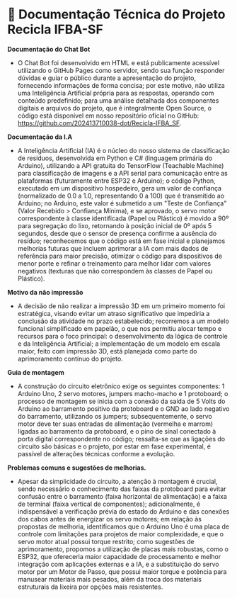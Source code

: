 # 📄 Documentação Técnica do Projeto Recicla IFBA-SF

**Documentação do Chat Bot**
- O Chat Bot foi desenvolvido em HTML e está publicamente acessível utilizando o GitHub Pages como servidor, sendo sua função responder dúvidas e guiar o público durante a apresentação do projeto, fornecendo informações de forma concisa; por este motivo, não utiliza uma Inteligência Artificial própria para as respostas, operando com conteúdo predefinido; para uma análise detalhada dos componentes digitais e arquivos do projeto, que é integralmente Open Source, o código está disponível em nosso repositório oficial no GitHub: https://github.com/202413710038-dot/Recicla-IFBA_SF.

**Documentação da I.A**
- A Inteligência Artificial (IA) é o núcleo do nosso sistema de classificação de resíduos, desenvolvida em Python e C# (linguagem primária do Arduino), utilizando a API gratuita do TensorFlow (Teachable Machine) para classificação de imagens e a API serial para comunicação entre as plataformas (futuramente entre ESP32 e Arduino); o código Python, executado em um dispositivo hospedeiro, gera um valor de confiança (normalizado de 0.0 a 1.0, representando 0 a 100) que é transmitido ao Arduino; no Arduino, este valor é submetido a um "Teste de Confiança" (Valor Recebido > Confiança Mínima), e se aprovado, o servo motor correspondente à classe identificada (Papel ou Plástico) é movido a 90º para segregação do lixo, retornando à posição inicial de 0º após 5 segundos, desde que o sensor de presença confirme a ausência do resíduo; reconhecemos que o código está em fase inicial e planejamos melhorias futuras que incluem aprimorar a IA com mais dados de referência para maior precisão, otimizar o código para dispositivos de menor porte e refinar o treinamento para melhor lidar com valores negativos (texturas que não correspondem às classes de Papel ou Plástico).

**Motivo da não impressão**
- A decisão de não realizar a impressão 3D em um primeiro momento foi estratégica, visando evitar um atraso significativo que impediria a conclusão da atividade no prazo estabelecido; recorremos a um modelo funcional simplificado em papelão, o que nos permitiu alocar tempo e recursos para o foco principal: o desenvolvimento da lógica de controle e da Inteligência Artificial; a implementação de um modelo em escala maior, feito com impressão 3D, está planejada como parte do aprimoramento contínuo do projeto.

**Guia de montagem**
- A construção do circuito eletrônico exige os seguintes componentes: 1 Arduino Uno, 2 servo motores, jumpers macho-macho e 1 protoboard; o processo de montagem se inicia com a conexão da saída de 5 Volts do Arduino ao barramento positivo da protoboard e o GND ao lado negativo do barramento, utilizando os jumpers; subsequentemente, o servo motor deve ter suas entradas de alimentação (vermelha e marrom) ligadas ao barramento da protoboard, e o pino de sinal conectado à porta digital correspondente no código; ressalta-se que as ligações do circuito são básicas e o projeto, por estar em fase experimental, é passível de alterações técnicas conforme a evolução.

**Problemas comuns e sugestões de melhorias.**
- Apesar da simplicidade do circuito, a atenção à montagem é crucial, sendo necessário o conhecimento das faixas da protoboard para evitar confusão entre o barramento (faixa horizontal de alimentação) e a faixa de terminal (faixa vertical de componentes); adicionalmente, é indispensável a verificação prévia do estado do Arduino e das conexões dos cabos antes de energizar os servo motores; em relação às propostas de melhoria, identificamos que o Arduino Uno é uma placa de controle com limitações para projetos de maior complexidade, e que o servo motor atual possui torque restrito; como sugestões de aprimoramento, propomos a utilização de placas mais robustas, como o ESP32, que ofereceria maior capacidade de processamento e melhor integração com aplicações externas e a IA, e a substituição do servo motor por um Motor de Passo, que possui maior torque e potência para manusear materiais mais pesados, além da troca dos materiais estruturais da lixeira por opções mais resistentes.

